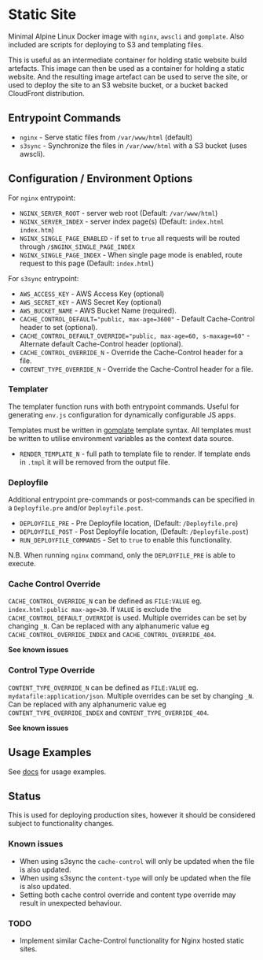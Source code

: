 # Static Site

Minimal Alpine Linux Docker image with `nginx`, `awscli` and `gomplate`. Also included are scripts for
deploying to S3 and templating files.

This is useful as an intermediate container for holding static website build artefacts. This image can then be used
as a container for holding a static website. And the resulting image artefact can be used to serve the site, or used to deploy the site to an S3 website bucket, or a bucket backed CloudFront distribution.

## Entrypoint Commands

- `nginx` - Serve static files from `/var/www/html` (default)
- `s3sync` - Synchronize the files in `/var/www/html` with a S3 bucket (uses awscli).

## Configuration / Environment Options

For `nginx` entrypoint:

- `NGINX_SERVER_ROOT` - server web root (Default: `/var/www/html`)
- `NGINX_SERVER_INDEX` - server index page(s) (Default: `index.html index.htm`)
- `NGINX_SINGLE_PAGE_ENABLED` - if set to `true` all requests will be routed through `/$NGINX_SINGLE_PAGE_INDEX`
- `NGINX_SINGLE_PAGE_INDEX` - When single page mode is enabled, route request to this page (Default: `index.html`)

For `s3sync` entrypoint:

- `AWS_ACCESS_KEY` - AWS Access Key (optional)
- `AWS_SECRET_KEY` - AWS Secret Key (optional)
- `AWS_BUCKET_NAME` - AWS Bucket Name (required).
- `CACHE_CONTROL_DEFAULT="public, max-age=3600"` - Default Cache-Control header to set (optional).
- `CACHE_CONTROL_DEFAULT_OVERRIDE="public, max-age=60, s-maxage=60"` - Alternate default Cache-Control header (optional).
- `CACHE_CONTROL_OVERRIDE_N` - Override the Cache-Control header for a file.
- `CONTENT_TYPE_OVERRIDE_N` - Override the Cache-Control header for a file.

### Templater

The templater function runs with both entrypoint commands. Useful for generating `env.js` configuration for dynamically configurable JS apps.

Templates must be written in [gomplate](https://docs.gomplate.ca/) template syntax. All templates must be written to utilise environment variables as the context data source.

- `RENDER_TEMPLATE_N` - full path to template file to render. If template ends in `.tmpl` it will be removed from the output file.

### Deployfile

Additional entrypoint pre-commands or post-commands can be specified in a `Deployfile.pre` and/or `Deployfile.post`.

- `DEPLOYFILE_PRE` - Pre Deployfile location, (Default: `/Deployfile.pre`)
- `DEPLOYFILE_POST` - Post Deployfile location, (Default: `/Deployfile.post`)
- `RUN_DEPLOYFILE_COMMANDS` - Set to `true` to enable this functionality.

N.B. When running `nginx` command, only the `DEPLOYFILE_PRE` is able to execute.

### Cache Control Override

`CACHE_CONTROL_OVERRIDE_N` can be defined as `FILE:VALUE` eg. `index.html:public max-age=30`. If `VALUE` is exclude the `CACHE_CONTROL_DEFAULT_OVERRIDE` is used. Multiple overrides can be set by changing `_N`. Can be replaced with any alphanumeric value eg `CACHE_CONTROL_OVERRIDE_INDEX` and `CACHE_CONTROL_OVERRIDE_404`.

**See known issues**

### Control Type Override

`CONTENT_TYPE_OVERRIDE_N` can be defined as `FILE:VALUE` eg. `mydatafile:application/json`. Multiple overrides can be set by changing `_N`. Can be replaced with any alphanumeric value eg `CONTENT_TYPE_OVERRIDE_INDEX` and `CONTENT_TYPE_OVERRIDE_404`.

**See known issues**

## Usage Examples

See [docs](./docs/) for usage examples.

## Status

This is used for deploying production sites, however it should be considered subject to functionality changes.

### Known issues

* When using s3sync the `cache-control` will only be updated when the file is also updated.
* When using s3sync the `content-type` will only be updated when the file is also updated.
* Setting both cache control override and content type override may result in unexpected behaviour.

### TODO

* Implement similar Cache-Control functionality for Nginx hosted static sites.
